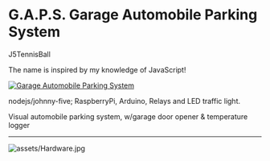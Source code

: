 
G.A.P.S. Garage Automobile Parking System
============

J5TennisBall

The name is inspired by my knowledge of JavaScript!

[![Garage Automobile Parking System](https://img.youtube.com/vi/f-NTwmQLwjE/0.jpg)](https://youtu.be/f-NTwmQLwjE)

nodejs/johnny-five; RaspberryPi, Arduino, Relays and LED traffic light.

Visual automobile parking system, w/garage door opener &amp; temperature logger

---------------------


![assets/Hardware.jpg](https://pbs.twimg.com/media/BXnuDJTCYAApjIR.jpg)
